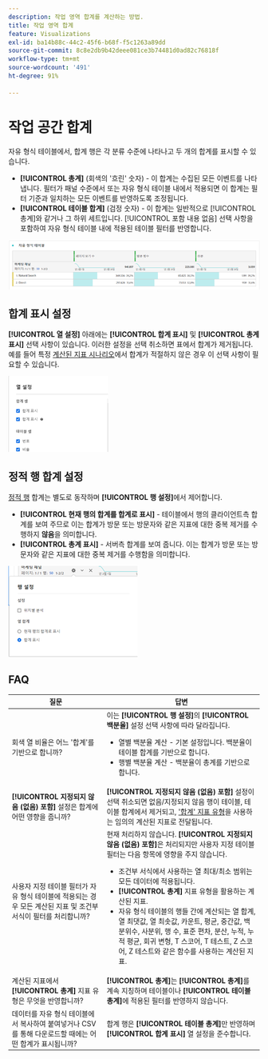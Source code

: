 ```yaml
---
description: 작업 영역 합계를 계산하는 방법.
title: 작업 영역 합계
feature: Visualizations
exl-id: ba14b88c-44c2-45f6-b68f-f5c1263a89dd
source-git-commit: 8c8e2db9b42deee081ce3b74481d0ad82c76818f
workflow-type: tm+mt
source-wordcount: '491'
ht-degree: 91%

---
```


# 작업 공간 합계

자유 형식 테이블에서, 합계 행은 각 분류 수준에 나타나고 두 개의 합계를 표시할 수 있습니다.

* **[!UICONTROL 총계]** (회색의 &#39;흐린&#39; 숫자) - 이 합계는 수집된 모든 이벤트를 나타냅니다. 필터가 패널 수준에서 또는 자유 형식 테이블 내에서 적용되면 이 합계는 필터 기준과 일치하는 모든 이벤트를 반영하도록 조정됩니다.
* **[!UICONTROL 테이블 합계]** (검정 숫자) - 이 합계는 일반적으로 [!UICONTROL 총계]와 같거나 그 하위 세트입니다. [!UICONTROL 포함 내용 없음] 선택 사항을 포함하여 자유 형식 테이블 내에 적용된 테이블 필터를 반영합니다.

![](assets/total-row.png)

## 합계 표시 설정

**[!UICONTROL 열 설정]** 아래에는 **[!UICONTROL 합계 표시]** 및 **[!UICONTROL 총계 표시]** 선택 사항이 있습니다. 이러한 설정을 선택 취소하면 표에서 합계가 제거됩니다. 예를 들어 특정 [계산된 지표 시나리오](https://experienceleague.adobe.com/docs/analytics/components/calculated-metrics/calcmetrics-reference/cm-totals.html?lang=ko-KR)에서 합계가 적절하지 않은 경우 이 선택 사항이 필요할 수 있습니다.

![](assets/column-settings-total.png)

## 정적 행 합계 설정

[정적 행](/help/analysis-workspace/visualizations/freeform-table/column-row-settings/manual-vs-dynamic-rows.md) 합계는 별도로 동작하며 **[!UICONTROL 행 설정]**&#x200B;에서 제어합니다.

* **[!UICONTROL 현재 행의 합계를 합계로 표시]** - 테이블에서 행의 클라이언트측 합계를 보여 주므로 이는 합계가 방문 또는 방문자와 같은 지표에 대한 중복 제거를 수행하지 **않음**&#x200B;을 의미합니다.
* **[!UICONTROL 총계 표시]** - 서버측 합계를 보여 줍니다. 이는 합계가 방문 또는 방문자와 같은 지표에 대한 중복 제거를 수행함을 의미합니다.

![](assets/static-rows.png)

## FAQ

| 질문 | 답변 |
|---|---|
| 회색 열 비율은 어느 &#39;합계&#39;를 기반으로 합니까? | 이는 **[!UICONTROL 행 설정]**&#x200B;의 **[!UICONTROL 백분율]** 설정 선택 사항에 따라 달라집니다.<ul><li>열별 백분율 계산 - 기본 설정입니다. 백분율이 테이블 합계를 기반으로 합니다.</li><li>행별 백분율 계산 - 백분율이 총계를 기반으로 합니다.</li></ul> |
| **[!UICONTROL 지정되지 않음 (없음) 포함]** 설정은 합계에 어떤 영향을 줍니까? | **[!UICONTROL 지정되지 않음 (없음) 포함]** 설정이 선택 취소되면 없음/지정되지 않음 행이 테이블, 테이블 합계에서 제거되고, [&#39;합계&#39; 지표 유형](https://experienceleague.adobe.com/docs/analytics/components/calculated-metrics/calcmetric-workflow/m-metric-type-alloc.html?lang=ko-KR)을 사용하는 임의의 계산된 지표로 전달됩니다. |
| 사용자 지정 테이블 필터가 자유 형식 테이블에 적용되는 경우 모든 계산된 지표 및 조건부 서식이 필터를 처리합니까? | 현재 처리하지 않습니다. **[!UICONTROL 지정되지 않음 (없음) 포함]**&#x200B;은 처리되지만 사용자 지정 테이블 필터는 다음 항목에 영향을 주지 않습니다.<ul><li>조건부 서식에서 사용하는 열 최대/최소 범위는 모든 데이터에 적용됩니다.</li><li>**[!UICONTROL 총계]** 지표 유형을 활용하는 계산된 지표.</li><li>자유 형식 테이블의 행들 간에 계산되는 열 합계, 열 최댓값, 열 최솟값, 카운트, 평균, 중간값, 백분위수, 사분위, 행 수, 표준 편차, 분산, 누적, 누적 평균, 회귀 변형, T 스코어, T 테스트, Z 스코어, Z 테스트와 같은 함수를 사용하는 계산된 지표.</li></ul> |
| 계산된 지표에서 **[!UICONTROL 총계]** 지표 유형은 무엇을 반영합니까? | **[!UICONTROL 총계]**&#x200B;는 **[!UICONTROL 총계]**&#x200B;를 계속 지칭하며 테이블이나 **[!UICONTROL 테이블 총계]**&#x200B;에 적용된 필터를 반영하지 않습니다. |
| 데이터를 자유 형식 테이블에서 복사하여 붙여넣거나 CSV를 통해 다운로드할 때에는 어떤 합계가 표시됩니까? | 합계 행은 **[!UICONTROL 테이블 총계]**&#x200B;만 반영하며 **[!UICONTROL 합계 표시]** 열 설정을 준수합니다. |
